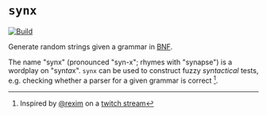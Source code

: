 # `synx`

[![Build](https://github.com/alexandru-dinu/synx/actions/workflows/main.yml/badge.svg)](https://github.com/alexandru-dinu/synx/actions/workflows/main.yml)

Generate random strings given a grammar in [BNF][1].

The name "synx" (pronounced "syn-x"; rhymes with "synapse") is a wordplay on "syn*ta*x". `synx` can be used to construct fuzzy _syntactical_ tests, e.g. checking whether a parser for a given grammar is correct [^1].

[1]: https://en.wikipedia.org/wiki/Backus%E2%80%93Naur_form
[^1]: Inspired by [@rexim](https://github.com/rexim) on a [twitch stream](https://www.twitch.tv/videos/1693721389)
